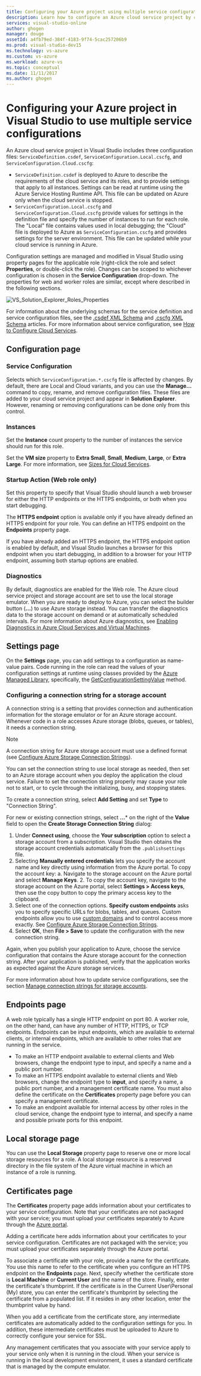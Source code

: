 ```yaml
---
title: Configuring your Azure project using multiple service configurations | Microsoft Docs
description: Learn how to configure an Azure cloud service project by changing the ServiceDefinition.csdef, ServiceConfiguration.Local.cscfg, and ServiceConfiguration.Cloud.cscfg files.
services: visual-studio-online
author: ghogen
manager: douge
assetId: a4fb79ed-384f-4183-9f74-5cac257206b9
ms.prod: visual-studio-dev15
ms.technology: vs-azure
ms.custom: vs-azure
ms.workload: azure-vs
ms.topic: conceptual
ms.date: 11/11/2017
ms.author: ghogen
---
```

# Configuring your Azure project in Visual Studio to use multiple service configurations

An Azure cloud service project in Visual Studio includes three configuration files: `ServiceDefinition.csdef`, `ServiceConfiguration.Local.cscfg`, and `ServiceConfiguration.Cloud.cscfg`:

- `ServiceDefinition.csdef` is deployed to Azure to describe the requirements of the cloud service and its roles, and to provide settings that apply to all instances. Settings can be read at runtime using the Azure Service Hosting Runtime API. This file can be updated on Azure only when the cloud service is stopped.
- `ServiceConfiguration.Local.cscfg` and `ServiceConfiguration.Cloud.cscfg` provide values for settings in the definition file and specify the number of instances to run for each role. The "Local" file contains values used in local debugging; the "Cloud" file is deployed to Azure as `ServiceConfiguration.cscfg` and provides settings for the server environment. This file can be updated while your cloud service is running in Azure.

Configuration settings are managed and modified in Visual Studio using property pages for the applicable role (right-click the role and select **Properties**, or double-click the role). Changes can be scoped to whichever configuration is chosen in the **Service Configuration** drop-down. The properties for web and worker roles are similar, except where described in the following sections.

![VS_Solution_Explorer_Roles_Properties](/azure/media/vs-azure-tools-multiple-services-project-configurations/IC784076.png)

For information about the underlying schemas for the service definition and service configuration files, see the [.csdef XML Schema](/azure/cloud-services/schema-csdef-file.md) and [.cscfg XML Schema](/azure/cloud-services/schema-cscfg-file.md) articles. For more information about service configuration, see [How to Configure Cloud Services](/azure/cloud-services/cloud-services-how-to-configure-portal).


## Configuration page

### Service Configuration

Selects which `ServiceConfiguration.*.cscfg` file is affected by changes. By default, there are Local and Cloud variants, and you can use the **Manage...** command to copy, rename, and remove configuration files. These files are added to your cloud service project and appear in **Solution Explorer**. However, renaming or removing configurations can be done only from this control.

### Instances

Set the **Instance** count property to the number of instances the service should run for this role.

Set the **VM size** property to **Extra Small**, **Small**, **Medium**, **Large**, or **Extra Large**.  For more information, see [Sizes for Cloud Services](/azure/cloud-services/cloud-services-sizes-specs).

### Startup Action (Web role only)

Set this property to specify that Visual Studio should launch a web browser for either the HTTP endpoints or the HTTPS endpoints, or both when you start debugging.

The **HTTPS endpoint** option is available only if you have already defined an HTTPS endpoint for your role. You can define an HTTPS endpoint on the **Endpoints** property page.

If you have already added an HTTPS endpoint, the HTTPS endpoint option is enabled by default, and Visual Studio launches a browser for this endpoint when you start debugging, in addition to a browser for your HTTP endpoint, assuming both startup options are enabled.

### Diagnostics

By default, diagnostics are enabled for the Web role. The Azure cloud service project and storage account are set to use the local storage emulator. When you are ready to deploy to Azure, you can select the builder button (**...**) to use Azure storage instead. You can transfer the diagnostics data to the storage account on demand or at automatically scheduled intervals. For more information about Azure diagnostics, see [Enabling Diagnostics in Azure Cloud Services and Virtual Machines](/azure/cloud-services/cloud-services-dotnet-diagnostics).

## Settings page

On the **Settings** page, you can add settings to a configuration as name-value pairs. Code running in the role can read the values of your configuration settings at runtime using classes provided by the [Azure Managed Library](http://go.microsoft.com/fwlink?LinkID=171026), specifically, the [GetConfigurationSettingValue](https://msdn.microsoft.com/library/azure/microsoft.windowsazure.serviceruntime.roleenvironment.getconfigurationsettingvalue.aspx) method.

### Configuring a connection string for a storage account

A connection string is a setting that provides connection and authentication information for the storage emulator or for an Azure storage account. Whenever code in a role accesses Azure storage (blobs, queues, or tables), it needs a connection string.

> [!Note]
> A connection string for Azure storage account must use a defined format (see [Configure Azure Storage Connection Strings](/azure/storage/common/storage-configure-connection-string)).

You can set the connection string to use local storage as needed, then set to an Azure storage account when you deploy the application the cloud service. Failure to set the connection string properly may cause your role not to start, or to cycle through the initializing, busy, and stopping states.

To create a connection string, select **Add Setting** and set **Type** to "Connection String".

For new or existing connection strings, select **...*** on the right of the **Value** field to open the **Create Storage Connection String** dialog:

1. Under **Connect using**, choose the **Your subscription** option to select a storage account from a subscription. Visual Studio then obtains the storage account credentials automatically from the `.publishsettings` file.
1. Selecting **Manually entered credentials** lets you specify the account name and key directly using information from the Azure portal. To copy the account key:
    a. Navigate to the storage account on the Azure portal and select **Manage Keys**.
    2. To copy the account key, navigate to the storage account on the Azure portal, select **Settings > Access keys**, then use the copy button to copy the primary access key to the clipboard.
1. Select one of the connection options. **Specify custom endpoints** asks you to specify specific URLs for blobs, tables, and queues. Custom endpoints allow you to use [custom domains](/azure/storage/blobs/storage-custom-domain-name.md) and to control access more exactly. See [Configure Azure Storage Connection Strings](./storage/common/storage-configure-connection-string).
1. Select **OK**, then **File > Save** to update the configuration with the new connection string.

Again, when you publish your application to Azure, choose the service configuration that contains the Azure storage account for the connection string. After your application is published, verify that the application works as expected against the Azure storage services.

For more information about how to update service configurations, see the section [Manage connection strings for storage accounts](vs-azure-tools-configure-roles-for-cloud-service.md#manage-connection-strings-for-storage-accounts).

## Endpoints page

A web role typically has a single HTTP endpoint on port 80. A worker role, on the other hand, can have any number of HTTP, HTTPS, or TCP endpoints. Endpoints can be input endpoints, which are available to external clients, or internal endpoints, which are available to other roles that are running in the service.

- To make an HTTP endpoint available to external clients and Web browsers, change the endpoint type to input, and specify a name and a public port number.
- To make an HTTPS endpoint available to external clients and Web browsers, change the endpoint type to **input**, and specify a name, a public port number, and a management certificate name. You must also define the certificate on the **Certificates** property page before you can specify a management certificate. 
- To make an endpoint available for internal access by other roles in the cloud service, change the endpoint type to internal, and specify a name and possible private ports for this endpoint.

## Local storage page

You can use the **Local Storage** property page to reserve one or more local storage resources for a role. A local storage resource is a reserved directory in the file system of the Azure virtual machine in which an instance of a role is running.

## Certificates page

The **Certificates** property page adds information about your certificates to your service configuration. Note that your certificates are not packaged with your service; you must upload your certificates separately to Azure through the [Azure portal](http://portal.azure.com).

Adding a certificate here adds information about your certificates to your service configuration. Certificates are not packaged with the service; you must upload your certificates separately through the Azure portal.

To associate a certificate with your role, provide a name for the certificate. You use this name to refer to the certificate when you configure an HTTPS endpoint on the **Endpoints** page. Next, specify whether the certificate store is **Local Machine** or **Current User** and the name of the store. Finally, enter the certificate's thumbprint. If the certificate is in the Current User\Personal (My) store, you can enter the certificate's thumbprint by selecting the certificate from a populated list. If it resides in any other location, enter the thumbprint value by hand.

When you add a certificate from the certificate store, any intermediate certificates are automatically added to the configuration settings for you. In addition, these intermediate certificates must be uploaded to Azure to correctly configure your service for SSL.

Any management certificates that you associate with your service apply to your service only when it is running in the cloud. When your service is running in the local development environment, it uses a standard certificate that is managed by the compute emulator.
